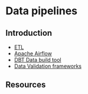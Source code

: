 # Data pipelines

## Introduction

- [ETL](etl)
- [Apache Airflow](Airflow)
- [DBT Data build tool](dbt)
- [Data Validation frameworks](datavalidation)


## Resources


